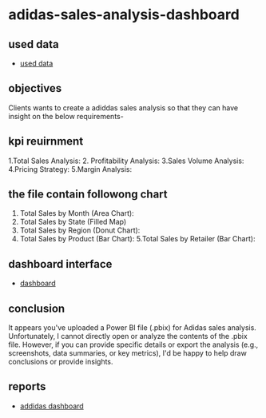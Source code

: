 # adidas-sales-analysis-dashboard

## used data
- <a href="https://github.com/sudheerbabuk14/adidas-sales-analysis-power-bi-dashboard/blob/main/Adidas%20US%20Sales%20Datasets.xlsx" > used data </a>

## objectives
Clients wants to create a adiddas sales analysis so that they can have insight on the below requirements-

## kpi reuirnment

1.Total Sales Analysis:
2. Profitability Analysis:
3.Sales Volume Analysis:
4.Pricing Strategy:
5.Margin Analysis:
## the file contain followong chart

1. Total Sales by Month (Area Chart):
2. Total Sales by State (Filled Map)
3. Total Sales by Region (Donut Chart):
4. Total Sales by Product (Bar Chart):
5.Total Sales by Retailer (Bar Chart):
## dashboard interface
- <a href="https://github.com/sudheerbabuk14/adidas-sales-analysis-power-bi-dashboard/blob/main/Screenshot%202025-01-20%20124919.png"> dashboard </a>
## conclusion

It appears you've uploaded a Power BI file (.pbix) for Adidas sales analysis. Unfortunately, I cannot directly open or analyze the contents of the .pbix file. However, if you can provide specific details or export the analysis (e.g., screenshots, data summaries, or key metrics), I'd be happy to help draw conclusions or provide insights.

## reports
- <a href="https://github.com/sudheerbabuk14/adidas-sales-analysis-power-bi-dashboard/blob/main/power%20bi%20adidas%20sales%20analysis%20's.pbix"> addidas dashboard</a>
